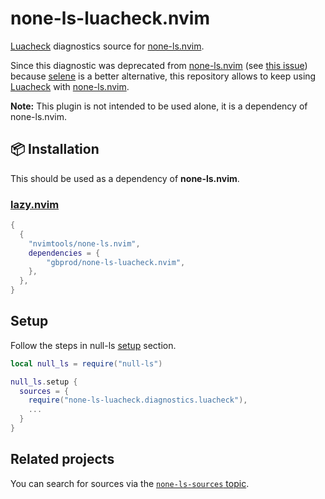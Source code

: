 # none-ls-luacheck.nvim

[Luacheck](https://github.com/mpeterv/luacheck) diagnostics source for [none-ls.nvim](https://github.com/nvimtools/none-ls.nvim).

Since this diagnostic was deprecated from [none-ls.nvim](https://github.com/nvimtools/none-ls.nvim)
(see [this issue](https://github.com/nvimtools/none-ls.nvim/issues/58)) because [selene](https://github.com/Kampfkarren/selene) is a better alternative,
this repository allows to keep using [Luacheck](https://github.com/mpeterv/luacheck) with [none-ls.nvim](https://github.com/nvimtools/none-ls.nvim).

**Note:** This plugin is not intended to be used alone, it is a dependency of none-ls.nvim.

## 📦 Installation

This should be used as a dependency of **none-ls.nvim**.

### [lazy.nvim](https://github.com/folke/lazy.nvim)

```lua
{
  {
    "nvimtools/none-ls.nvim",
    dependencies = {
        "gbprod/none-ls-luacheck.nvim",
    },
  },
}
```

## Setup

Follow the steps in null-ls [setup](https://github.com/nvimtools/none-ls.nvim?tab=readme-ov-file#setup) section.

```lua
local null_ls = require("null-ls")

null_ls.setup {
  sources = {
    require("none-ls-luacheck.diagnostics.luacheck"),
    ...
  }
}
```

## Related projects

You can search for sources via the [`none-ls-sources` topic](https://github.com/topics/none-ls-sources).
